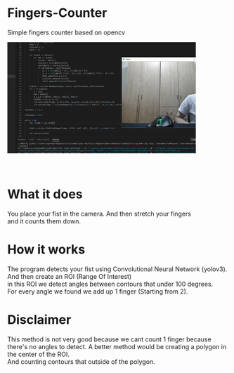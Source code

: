 # Fingers-Counter
Simple fingers counter based on opencv

![showcase](showcase.gif)
</br>
</br>
</br>


# What it does
You place your fist in the camera. And then stretch your fingers</br> and it counts them down.

# How it works
The program detects your fist using Convolutional Neural Network (yolov3). And then create an ROI (Range Of Interest)</br>
in this ROI we detect angles between contours that under 100 degrees.</br>
For every angle we found we add up 1 finger (Starting from 2). </br>

# Disclaimer
This method is not very good because we cant count 1 finger because there's no angles to detect.
A better method would be creating a polygon in the center of the ROI.</br>
And counting contours that outside of the polygon.
